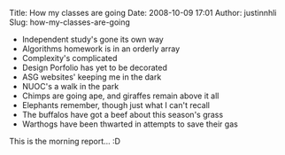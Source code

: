 Title: How my classes are going
Date: 2008-10-09 17:01
Author: justinnhli
Slug: how-my-classes-are-going

-   Independent study's gone its own way
-   Algorithms homework is in an orderly array
-   Complexity's complicated
-   Design Porfolio has yet to be decorated
-   ASG websites' keeping me in the dark
-   NUOC's a walk in the park
-   Chimps are going ape, and giraffes remain above it all
-   Elephants remember, though just what I can't recall
-   The buffalos have got a beef about this season's grass
-   Warthogs have been thwarted in attempts to save their gas

This is the morning report... :D

